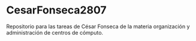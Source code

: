 # CesarFonseca2807
Repositorio para las tareas de César Fonseca de la materia organización y administración de centros de cómputo.
